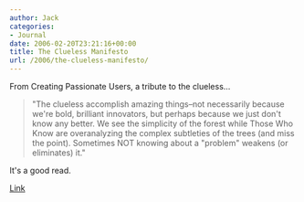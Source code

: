 ```yaml
---
author: Jack
categories:
- Journal
date: 2006-02-20T23:21:16+00:00
title: The Clueless Manifesto
url: /2006/the-clueless-manifesto/
---
```


From Creating Passionate Users, a tribute to the clueless&#8230; 

> "The clueless accomplish amazing things&#8211;not necessarily because we're bold, brilliant innovators, but perhaps because we just don't know any better. We see the simplicity of the forest while Those Who Know are overanalyzing the complex subtleties of the trees (and miss the point). Sometimes NOT knowing about a "problem" weakens (or eliminates) it." 

It's a good read. 

[Link](http://headrush.typepad.com/creating_passionate_users/2006/02/the_clueless_ma.html)
